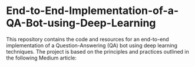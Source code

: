 # End-to-End-Implementation-of-a-QA-Bot-using-Deep-Learning
This repository contains the code and resources for an end-to-end implementation of a Question-Answering (QA) bot using deep learning techniques. The project is based on the principles and practices outlined in the following Medium article:

